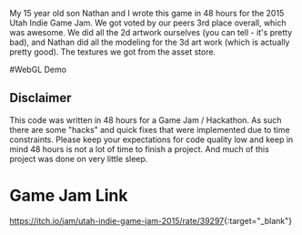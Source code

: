 My 15 year old son Nathan and I wrote this game in 48 hours for the 2015 Utah Indie Game Jam.  We got voted by our peers 3rd place overall, which was awesome.  We did all the 2d artwork ourselves (you can tell - it's pretty bad), and Nathan did all the modeling for the 3d art work (which is actually pretty good).  The textures we got from the asset store.

#WebGL Demo


## Disclaimer

This code was written in 48 hours for a Game Jam / Hackathon. As such there are some "hacks" and quick fixes that were implemented due to time constraints. Please keep your expectations for code quality low and keep in mind 48 hours is not a lot of time to finish a project. And much of this project was done on very little sleep.

# Game Jam Link

<https://itch.io/jam/utah-indie-game-jam-2015/rate/39297>{:target="_blank"}